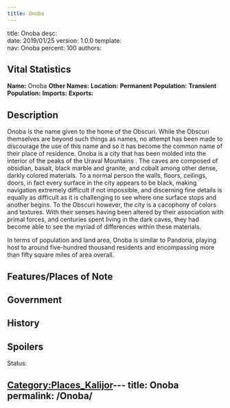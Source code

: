 ```yaml
---
title: Onoba
---
```


title:		Onoba
desc:		
date:		2019/01/25
version:	1.0.0
template:	
nav:		Onoba
percent:	100
authors:	
## Vital Statistics

**Name:** Onoba
**Other Names:**
**Location:**
**Permanent Population:**
**Transient Population:**
**Imports:**
**Exports:**

## Description

Onoba is the name given to the home of the Obscuri. While the Obscuri
themselves are beyond such things as names, no attempt has been made to
discourage the use of this name and so it has become the common name of
their place of residence. Onoba is a city that has been molded into the
interior of the peaks of the Uraval Mountains . The caves are composed
of obsidian, basalt, black marble and granite, and cobalt among other
dense, darkly colored materials. To a normal person the walls, floors,
ceilings, doors, in fact every surface in the city appears to be black,
making navigation extremely difficult if not impossible, and discerning
fine details is equally as difficult as it is challenging to see where
one surface stops and another begins. To the Obscuri however, the city
is a cacophony of colors and textures. With their senses having been
altered by their association with primal forces, and centuries spent
living in the dark caves, they had become able to see the myriad of
differences within these materials.

In terms of population and land area, Onoba is similar to Pandoria,
playing host to around five-hundred thousand residents and encompassing
more than fifty square miles of area overall.

## Features/Places of Note

## Government

## History

## Spoilers

<spoiler text="Spoilers">Status: </spoiler>

[Category:Places_Kalijor](Category:Places_Kalijor "wikilink")---
title: Onoba
permalink: /Onoba/
---

